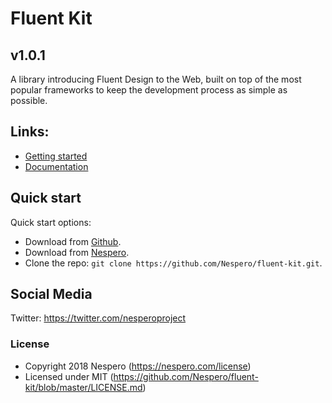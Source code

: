 # Fluent Kit
## v1.0.1

A library introducing Fluent Design to the Web, built on top of the most popular frameworks to keep the development process as simple as possible.

## Links:

+ [Getting started](https://nespero.com/fluent/jquery/)
+ [Documentation](https://nespero.com/fluent/jquery/docs/)

## Quick start

Quick start options:

- Download from [Github](https://github.com/Nespero/fluent-kit.git).
- Download from [Nespero](https://nespero.com/fluent/jquery/).
- Clone the repo: `git clone https://github.com/Nespero/fluent-kit.git`.

## Social Media

Twitter: <https://twitter.com/nesperoproject>

### License

- Copyright 2018 Nespero (https://nespero.com/license)
- Licensed under MIT (https://github.com/Nespero/fluent-kit/blob/master/LICENSE.md)
